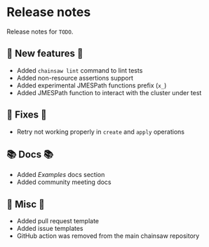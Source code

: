 # Release notes

Release notes for `TODO`.

## 💫 New features 💫

- Added `chainsaw lint` command to lint tests
- Added non-resource assertions support
- Added experimental JMESPath functions prefix (`x_`)
- Added JMESPath function to interact with the cluster under test

## 🔧 Fixes 🔧

- Retry not working properly in `create` and `apply` operations

## 📚 Docs 📚

- Added _Examples_ docs section
- Added community meeting docs

## 🎸 Misc 🎸

- Added pull request template
- Added issue templates
- GitHub action was removed from the main chainsaw repository
